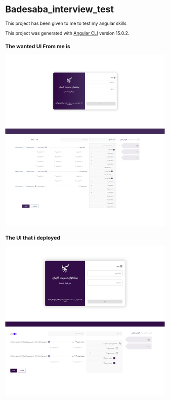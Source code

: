 # Badesaba_interview_test
This project has been given to me to test my angular skills

This project was generated with [Angular CLI](https://github.com/angular/angular-cli) version 15.0.2.

### The wanted UI From me is
![login.png](/src/assets/UI/login.png)
![addRole.jpg](/src/assets/UI/addRole.jpg)

### The UI that i deployed
![login.png](/src/assets/UI/done-login.png)
![addRole.jpg](/src/assets/UI/done-role.png)

